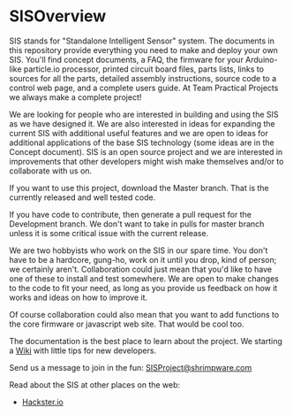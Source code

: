 # SISOverview
SIS stands for "Standalone Intelligent Sensor" system. The documents in this repository provide everything you need to make and deploy your own SIS. You'll find concept documents, a FAQ, the firmware for your Arduino-like particle.io processor, printed circuit board files, parts lists, links to sources for all the parts, detailed assembly instructions, source code to a control web page, and a complete users guide. At Team Practical Projects we always make a complete project!

We are looking for people who are interested in building and using the SIS as we have designed it.  We are also interested in ideas for expanding the current SIS with additional useful features and we are open to  ideas for additional applications of the base SIS technology (some ideas are in the Concept document). SIS is an open source project and we are interested in improvements that other developers might wish make  themselves and/or to collaborate with us on.

If you want to use this project, download the Master branch. That is the currently released and well tested code.

If you have code to contribute, then generate a pull request for the Development branch. We don't want to take in pulls for master branch unless it is some critical issue with the current release.

We are two hobbyists who work on the SIS in our spare time. You don't have to be a hardcore, gung-ho, work on it until you drop, kind of person; we certainly aren't. Collaboration could just mean that you'd like to have one of these to install and test somewhere. We are open to make changes to the code to fit your need, as long as you provide us feedback on how it works and ideas on how to improve it.

Of course collaboration could also mean that you want to add functions to the core firmware or javascript web site. That would be cool too.

The documentation is the best place to learn about the project. We starting a [Wiki](https://github.com/TeamPracticalProjects/SISProject/wiki/Wiki-Home) with little tips for new developers.

Send us a message to join in the fun: SISProject@shrimpware.com


Read about the SIS at other places on the web:
* [Hackster.io](https://www.hackster.io/PracticalProjects/standalone-intelligent-sensor-system-cbdb44)

